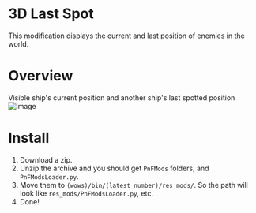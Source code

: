 # 3D Last Spot
This modification displays the current and last position of enemies in the world.

# Overview
Visible ship's current position and another ship's last spotted position
![image](https://github.com/AndrewTaro/ThreeDimentionalLastSpot/assets/36262823/b90f108b-e264-4320-9150-9f9d54152e3b)

# Install
1. Download a zip.
2. Unzip the archive and you should get `PnFMods` folders, and `PnFModsLoader.py`.
3. Move them to `(wows)/bin/(latest_number)/res_mods/`. So the path will look like `res_mods/PnFModsLoader.py`, etc.
4. Done!
